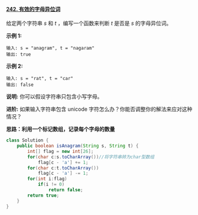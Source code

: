 #### [242. 有效的字母异位词](https://leetcode-cn.com/problems/valid-anagram/)



给定两个字符串 *s* 和 *t* ，编写一个函数来判断 *t* 是否是 *s* 的字母异位词。

**示例 1:**

```
输入: s = "anagram", t = "nagaram"
输出: true
```

**示例 2:**

```
输入: s = "rat", t = "car"
输出: false
```

**说明:**
你可以假设字符串只包含小写字母。

**进阶:**
如果输入字符串包含 unicode 字符怎么办？你能否调整你的解法来应对这种情况？



**思路：利用一个标记数组，记录每个字母的数量**

```java
class Solution {
    public boolean isAnagram(String s, String t) {
        int[] flag = new int[26];
        for(char c:s.toCharArray())//将字符串转为char型数组
            flag[c - 'a'] += 1;
        for(char c:t.toCharArray())
            flag[c - 'a'] -= 1;
        for(int i:flag)
            if(i != 0)
                return false;
        return true; 
    }
}
```

